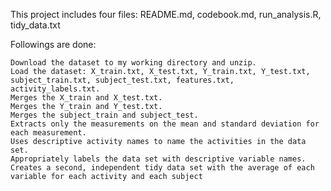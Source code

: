 This project includes four files: README.md, codebook.md, run_analysis.R, tidy_data.txt

Followings are done:

    Download the dataset to my working directory and unzip.
    Load the dataset: X_train.txt, X_test.txt, Y_train.txt, Y_test.txt, subject_train.txt, subject_test.txt, features.txt, activity_labels.txt.
    Merges the X_train and X_test.txt.
    Merges the Y_train and Y_test.txt.
    Merges the subject_train and subject_test.
    Extracts only the measurements on the mean and standard deviation for each measurement.
    Uses descriptive activity names to name the activities in the data set.
    Appropriately labels the data set with descriptive variable names.
    Creates a second, independent tidy data set with the average of each variable for each activity and each subject
